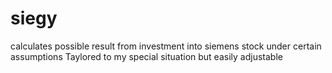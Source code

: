 # siegy
calculates possible result from investment into siemens stock under certain assumptions
Taylored to my special situation but easily adjustable
